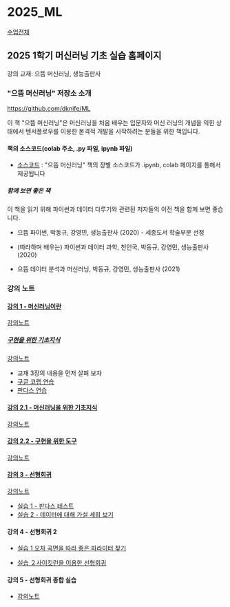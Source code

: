 # 2025_ML

[수업전체](https://github.com/dknife/dknife.github.io/wiki/Lecture_Homepage)

## 2025 1학기 머신러닝 기초 실습 홈페이지

강의 교재: 으뜸 머신러닝, 생능출판사

### "으뜸 머신러닝" 저장소 소개

https://github.com/dknife/ML

이 책 "으뜸 머신러닝"은 머신러닝을 처음 배우는 입문자와 머신 러닝의 개념을 익힌 상태에서 텐서플로우를 이용한 본격적 개발을 시작하려는 분들을 위한 책입니다.

#### 책의 소스코드(colab 주소, .py 파일, ipynb 파일)
* [소스코드](https://github.com/dknife/ML/tree/main/Source/README.md)
: "으뜸 머신러닝" 책의 장별 소스코드가 .ipynb, colab 페이지를 통해서 제공됩니다

##### 함께 보면 좋은 책

이 책을 읽기 위해 파이썬과 데이터 다루기와 관련된 저자들의 이전 책을 함께 보면 좋습니다. 

* 으뜸 파이썬, 박동규, 강영민, 생능출판사 (2020) - 세종도서 학술부문 선정

* (따라하며 배우는) 파이썬과 데이터 과학, 천인국, 박동규, 강영민, 생능출판사 (2020)

* 으뜸 데이터 분석과 머신러닝, 박동규, 강영민, 생능출판사 (2021)

### 강의 노트

#### [강의 1 - 머신러닝이란](https://github.com/dknife/2025_ML/raw/main/Lec/01%EC%9E%A5_%EB%A8%B8%EC%8B%A0%EB%9F%AC%EB%8B%9D%EC%9D%B4%EB%9E%80.pdf)

[강의노트]((https://github.com/dknife/2025_ML/raw/main/Lec/01%EC%9E%A5_%EB%A8%B8%EC%8B%A0%EB%9F%AC%EB%8B%9D%EC%9D%B4%EB%9E%80.pdf))

##### [구현을 위한 기초지식](https://github.com/dknife/2025_ML/raw/main/Lec/03%EC%9E%A5_%EA%B5%AC%ED%98%84%EC%9D%84%EC%9C%84%ED%95%9C%20%EB%8F%84%EA%B5%AC.pdf)

[강의노트](https://github.com/dknife/2025_ML/raw/main/Lec/03%EC%9E%A5_%EA%B5%AC%ED%98%84%EC%9D%84%EC%9C%84%ED%95%9C%20%EB%8F%84%EA%B5%AC.pdf)

* 교재 3장의 내용을 먼저 살펴 보자
* [구글 코랩 연습](https://colab.research.google.com/drive/1I_4N0oOMNUjWa9pL48iCX5ypcgBy1xGm#scrollTo=aS83clRuGPss)
* [판다스 연습](https://colab.research.google.com/drive/1iRBXjqZJxPVKLBnvQVY4nSN_bQP64RDD)

#### [강의 2.1 - 머신러닝을 위한 기초지식](https://github.com/dknife/2025_ML/raw/main/Lec/02%EC%9E%A5_%EB%A8%B8%EC%8B%A0%EB%9F%AC%EB%8B%9D%EC%9D%84%20%EC%9C%84%ED%95%9C%20%EA%B8%B0%EC%B4%88%EC%A7%80%EC%8B%9D.pdf)

[강의노트](https://github.com/dknife/2025_ML/raw/main/Lec/02%EC%9E%A5_%EB%A8%B8%EC%8B%A0%EB%9F%AC%EB%8B%9D%EC%9D%84%20%EC%9C%84%ED%95%9C%20%EA%B8%B0%EC%B4%88%EC%A7%80%EC%8B%9D.pdf)

#### [강의 2.2 - 구현을 위한 도구](https://github.com/dknife/2025_ML/raw/main/Lec/03%EC%9E%A5_%EA%B5%AC%ED%98%84%EC%9D%84%EC%9C%84%ED%95%9C%20%EB%8F%84%EA%B5%AC.pdf)

[강의노트](https://github.com/dknife/2025_ML/raw/main/Lec/03%EC%9E%A5_%EA%B5%AC%ED%98%84%EC%9D%84%EC%9C%84%ED%95%9C%20%EB%8F%84%EA%B5%AC.pdf)

#### [강의 3 - 선형회귀](https://github.com/dknife/2025_ML/raw/main/Lec/04%EC%9E%A5_%EC%84%A0%ED%98%95%20%ED%9A%8C%EA%B7%80%EB%A1%9C%20%EC%9D%B4%ED%95%B4%ED%95%98%EB%8A%94%20%EC%A7%80%EB%8F%84%ED%95%99%EC%8A%B5.pdf)

[강의노트](https://github.com/dknife/2025_ML/raw/main/Lec/04%EC%9E%A5_%EC%84%A0%ED%98%95%20%ED%9A%8C%EA%B7%80%EB%A1%9C%20%EC%9D%B4%ED%95%B4%ED%95%98%EB%8A%94%20%EC%A7%80%EB%8F%84%ED%95%99%EC%8A%B5.pdf)

* [실습 1 - 판다스 테스트](https://colab.research.google.com/drive/1ilskffIYavRFGhAUSThK9DOY-WHUAEQN?usp=sharing)
* [실습 2 - 데이터에 대해 가설 세워 보기](https://colab.research.google.com/drive/1eDIiD3Pc7Dh2ujP5PX9e7BUUVa_0xVz1?usp=sharing)

#### 강의 4 - 선형회귀 2
* [실습 1 오차 곡면을 따라 좋은 파라미터 찾기](https://colab.research.google.com/drive/1p8JkOnhzB8rxaRoSeyJBJwVdPKQwmzpr?usp=sharing)

* [실습 ２사이킷런을 이용한 선형회귀](https://colab.research.google.com/drive/1NQF-ZG26E7ZfEF9MCfrBcRJKmsYxMDVp?usp=sharing)

#### 강의 5 - 선형회귀 종합 실습

* [강의노트](https://github.com/dknife/2025_ML/raw/main/Lec/04%EC%9E%A5_%EC%84%A0%ED%98%95%ED%9A%8C%EA%B7%80_%EC%A2%85%ED%95%A9%EC%8B%A4%EC%8A%B5.pdf)
